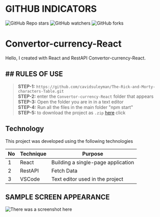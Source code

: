 # GITHUB INDICATORS

![GitHub Repo stars](https://img.shields.io/github/stars/cavidsuleyman/Convertor-currency-React?style=for-the-badge)
![GitHub watchers](https://img.shields.io/github/watchers/cavidsuleyman/Convertor-currency-React?style=for-the-badge)
![GitHub forks](https://img.shields.io/github/forks/cavidsuleyman/Convertor-currency-React?style=for-the-badge)

# Convertor-currency-React

Hello, I created with React and RestAPI Convertor-currency-React. 

## ## RULES OF USE

> **STEP-1:** `https://github.com/cavidsuleyman/The-Rick-and-Morty-characters-Table.git` <br/>
> **STEP-2:**  enter the `Convertor-currency-React` folder that appears <br/>
> **STEP-3:**  Open the folder you are in in a text editor <br/>
> **STEP-4:**  Run all the files in the main folder "npm start" <br/>
> **STEP-5:**  to download the project as `.zip`  [here](https://github.com/cavidsuleyman/The-Rick-and-Morty-characters-Table/archive/refs/heads/master.zip) click <br/>


## Technology

This project was developed using the following technologies

| No | Technique | Purpose |
| - | ---------- | --------------------- |
| 1 | React | Building a single-page application |
| 2 | RestAPI |  Fetch Data |
| 3 | VSCode | Text editor used in the project |


## SAMPLE SCREEN APPEARANCE

![There was a screenshot here](./screen-1.png)
